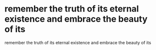 # remember the truth of its eternal existence and embrace the beauty of its

remember the truth of its eternal existence and embrace the beauty of its